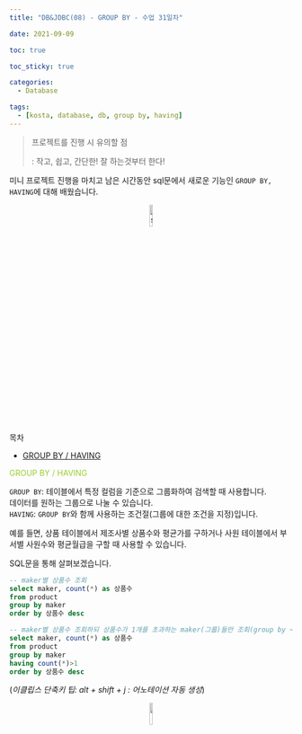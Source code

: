 ```yaml
---
title: "DB&JDBC(08) - GROUP BY - 수업 31일차"

date: 2021-09-09

toc: true

toc_sticky: true

categories:
  - Database

tags:
  - [kosta, database, db, group by, having]
---
```


> 프로젝트를 진행 시 유의할 점
>
> : 작고, 쉽고, 간단한! 잘 하는것부터 한다!

미니 프로젝트 진행을 마치고 남은 시간동안 sql문에서 새로운 기능인 `GROUP BY, HAVING`에 대해 배웠습니다.

<p align="center"><img src="https://user-images.githubusercontent.com/70495425/131687801-2b295fb7-6e22-4e70-a1ef-a7dc85b96796.png" alt="sun cloud" height="10%" width="10%" /></p>

목차

- [GROUP BY / HAVING](#group-by-/-having)

<span style="color:yellowgreen">GROUP BY / HAVING</span>

`GROUP BY`: 테이블에서 특정 컬럼을 기준으로 그룹화하여 검색할 때 사용합니다.<br> 데이터를 원하는 그룹으로 나눌 수 있습니다.<BR>
`HAVING`: `GROUP BY`와 함께 사용하는 조건절(그룹에 대한 조건을 지정)입니다.<BR>

예를 들면, 상품 테이블에서 제조사별 상품수와 평균가를 구하거나 사원 테이블에서 부서별 사원수와 평균월급을 구할 때 사용할 수 있습니다.<BR>

SQL문을 통해 살펴보겠습니다.

```sql
-- maker별 상품수 조회
select maker, count(*) as 상품수
from product
group by maker
order by 상품수 desc

-- maker별 상품수 조회하되 상품수가 1개를 초과하는 maker(그룹)들만 조회(group by ~ having)
select maker, count(*) as 상품수
from product
group by maker
having count(*)>1
order by 상품수 desc
```

(_이클립스 단축키 팁: alt + shift + j : 어노테이션 자동 생성_)

<p align="center"><img src="https://user-images.githubusercontent.com/70495425/131689647-b4d2206e-7ec4-4f7f-a734-6c3bf77c80c3.png" height="10%" width="10%"></p>
